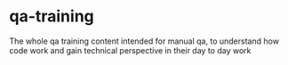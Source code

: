 # qa-training
The whole qa training content intended for manual qa, to understand how code work and gain technical perspective in their day to day work

